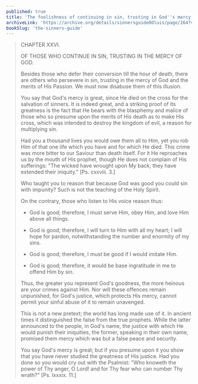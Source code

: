 ```yaml
---
published: true
title: 'The foolishness of continuing in sin, trusting in God''s mercy'
archiveLink: 'https://archive.org/details/sinnersguide00luis/page/264?view=theater'
bookSlug: 'the-sinners-guide'
---
```


> CHAPTER XXVI.
> 
> OF THOSE WHO CONTINUE IN SIN, TRUSTING IN THE MERCY OF GOD.
> 
> Besides those who defer their conversion till the hour of death, there are others who persevere in sin, trusting in the mercy of God and the merits of His Passion. We must now disabuse them of this illusion.
> 
> You say that God's mercy is great, since He died on the cross for the salvation of sinners. It is indeed great, and a striking proof of its greatness is the fact that He bears with the blasphemy and malice of those who so presume upon the merits of His death as to make His cross, which was intended to destroy the kingdom of evil, a reason for multiplying sin.
> 
> Had you a thousand lives you would owe them all to Him, yet you rob Him of that one life which you have and for which He died. This crime was more bitter to our Saviour than death itself. For it He reproaches us by the mouth of His prophet, though He does not complain of His sufferings: "The wicked have wrought upon My back; they have extended their iniquity." [Ps. cxxviii. 3.]
> 
> Who taught you to reason that because God was good you could sin with impunity? Such is not the teaching of the Holy Spirit.
> 
> On the contrary, those who listen to His voice reason thus:
> 
> * God is good; therefore, I must serve Him, obey Him, and love Him above all things.
> 
> * God is good; therefore, I will turn to Him with all my heart; I will hope for pardon, notwithstanding the number and enormity of my sins.
> 
> * God is good; therefore, I must be good if I would imitate Him.
> 
> * God is good; therefore, it would be base ingratitude in me to offend Him by sin.
> 
> Thus, the greater you represent God's goodness, the more heinous are your crimes against Him. Nor will these offences remain unpunished, for God's justice, which protects His mercy, cannot permit your sinful abuse of it to remain unavenged.
> 
> This is not a new pretext; the world has long made use of it. In ancient times it distinguished the false from the true prophets. While the latter announced to the people, in God's name, the justice with which He would punish their iniquities, the former, speaking in their own name, promised them mercy which was but a false peace and security.
> 
> You say God's mercy is great; but if you presume upon it you show that you have never studied the greatness of His justice. Had you done so you would cry out with the Psalmist: "Who knoweth the power of Thy anger, O Lord! and for Thy fear who can number Thy wrath?" [Ps. lxxxix. 11.]

